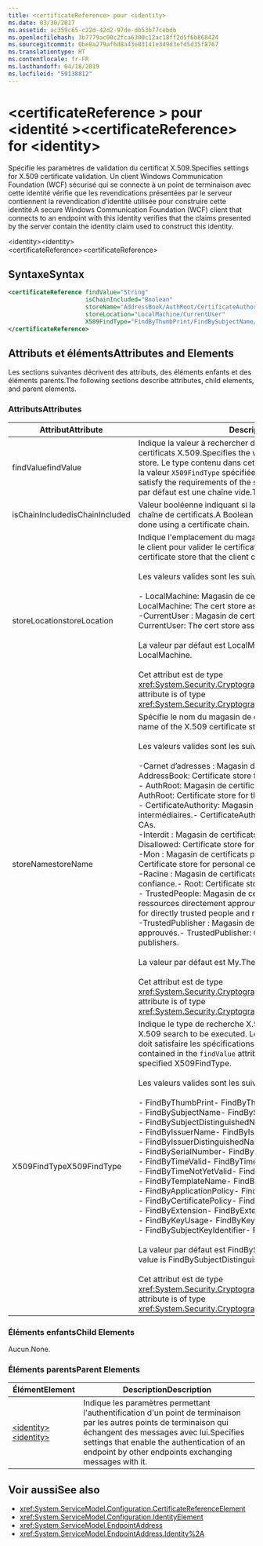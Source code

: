 ```yaml
---
title: <certificateReference> pour <identity>
ms.date: 03/30/2017
ms.assetid: ac359c65-c22d-42d2-97de-db53b77cebdb
ms.openlocfilehash: 3b7779ac00c2fca6300c12ac18ff2d5f6b868424
ms.sourcegitcommit: 0be8a279af6d8a43e03141e349d3efd5d35f8767
ms.translationtype: HT
ms.contentlocale: fr-FR
ms.lasthandoff: 04/18/2019
ms.locfileid: "59138812"
---
```

# <a name="certificatereference-for-identity"></a><span data-ttu-id="43082-102">\<certificateReference > pour \<identité ></span><span class="sxs-lookup"><span data-stu-id="43082-102">\<certificateReference> for \<identity></span></span>
<span data-ttu-id="43082-103">Spécifie les paramètres de validation du certificat X.509.</span><span class="sxs-lookup"><span data-stu-id="43082-103">Specifies settings for X.509 certificate validation.</span></span> <span data-ttu-id="43082-104">Un client Windows Communication Foundation (WCF) sécurisé qui se connecte à un point de terminaison avec cette identité vérifie que les revendications présentées par le serveur contiennent la revendication d’identité utilisée pour construire cette identité.</span><span class="sxs-lookup"><span data-stu-id="43082-104">A secure Windows Communication Foundation (WCF) client that connects to an endpoint with this identity verifies that the claims presented by the server contain the identity claim used to construct this identity.</span></span>  
  
 <span data-ttu-id="43082-105">\<identity></span><span class="sxs-lookup"><span data-stu-id="43082-105">\<identity></span></span>  
<span data-ttu-id="43082-106">\<certificateReference></span><span class="sxs-lookup"><span data-stu-id="43082-106">\<certificateReference></span></span>  
  
## <a name="syntax"></a><span data-ttu-id="43082-107">Syntaxe</span><span class="sxs-lookup"><span data-stu-id="43082-107">Syntax</span></span>  
  
```xml  
<certificateReference findValue="String"
                      isChainIncluded="Boolean"
                      storeName="AddressBook/AuthRoot/CertificateAuthority/Disallowed/My/Root/TrustedPeople/TrustedPublisher"
                      storeLocation="LocalMachine/CurrentUser"
                      X509FindType="FindByThumbPrint/FindBySubjectName/FindBySubjectDistinguishedName/FindByIssuerName/FindByIssuerDistinguishedName/FindBySerialNumber/FindByTimeValid/FindByTimeNotYetValid/FindByTemplateName/FindByApplicationPolicy/FindByCertificatePolicy/FindByExtension/FindByKeyUsage/FindBySubjectKeyIdentifier">
</certificateReference>
```  
  
## <a name="attributes-and-elements"></a><span data-ttu-id="43082-108">Attributs et éléments</span><span class="sxs-lookup"><span data-stu-id="43082-108">Attributes and Elements</span></span>  
 <span data-ttu-id="43082-109">Les sections suivantes décrivent des attributs, des éléments enfants et des éléments parents.</span><span class="sxs-lookup"><span data-stu-id="43082-109">The following sections describe attributes, child elements, and parent elements.</span></span>  
  
### <a name="attributes"></a><span data-ttu-id="43082-110">Attributs</span><span class="sxs-lookup"><span data-stu-id="43082-110">Attributes</span></span>  
  
|<span data-ttu-id="43082-111">Attribut</span><span class="sxs-lookup"><span data-stu-id="43082-111">Attribute</span></span>|<span data-ttu-id="43082-112">Description</span><span class="sxs-lookup"><span data-stu-id="43082-112">Description</span></span>|  
|---------------|-----------------|  
|<span data-ttu-id="43082-113">findValue</span><span class="sxs-lookup"><span data-stu-id="43082-113">findValue</span></span>|<span data-ttu-id="43082-114">Indique la valeur à rechercher dans le magasin de certificats X.509.</span><span class="sxs-lookup"><span data-stu-id="43082-114">Specifies the value to search for in the X.509 certificate store.</span></span> <span data-ttu-id="43082-115">Le type contenu dans cet attribut doit répondre aux exigences de la valeur `X509FindType` spécifiée.</span><span class="sxs-lookup"><span data-stu-id="43082-115">The type contained in this attribute must satisfy the requirements of the specified `X509FindType` value.</span></span> <span data-ttu-id="43082-116">La valeur par défaut est une chaîne vide.</span><span class="sxs-lookup"><span data-stu-id="43082-116">The default is an empty string.</span></span>|  
|<span data-ttu-id="43082-117">isChainIncluded</span><span class="sxs-lookup"><span data-stu-id="43082-117">isChainIncluded</span></span>|<span data-ttu-id="43082-118">Valeur booléenne indiquant si la validation est effectuée à l’aide d’une chaîne de certificats.</span><span class="sxs-lookup"><span data-stu-id="43082-118">A Boolean value that specifies if the validation is done using a certificate chain.</span></span>|  
|<span data-ttu-id="43082-119">storeLocation</span><span class="sxs-lookup"><span data-stu-id="43082-119">storeLocation</span></span>|<span data-ttu-id="43082-120">Indique l'emplacement du magasin de certificats pouvant être utilisé par le client pour valider le certificat du serveur.</span><span class="sxs-lookup"><span data-stu-id="43082-120">Specifies the location of the certificate store that the client can use to validate the server’s certificate.</span></span><br /><br /> <span data-ttu-id="43082-121">Les valeurs valides sont les suivantes :</span><span class="sxs-lookup"><span data-stu-id="43082-121">Valid values include the following:</span></span><br /><br /> <span data-ttu-id="43082-122">-   LocalMachine: Magasin de certificats assigné à l’ordinateur local.</span><span class="sxs-lookup"><span data-stu-id="43082-122">-   LocalMachine: The cert store assigned to the local machine.</span></span><br /><span data-ttu-id="43082-123">-CurrentUser : Magasin de certificats assigné à l’utilisateur actuel.</span><span class="sxs-lookup"><span data-stu-id="43082-123">-   CurrentUser: The cert store assigned to the current user.</span></span><br /><br /> <span data-ttu-id="43082-124">La valeur par défaut est LocalMachine.</span><span class="sxs-lookup"><span data-stu-id="43082-124">The default value is LocalMachine.</span></span><br /><br /> <span data-ttu-id="43082-125">Cet attribut est de type <xref:System.Security.Cryptography.X509Certificates.StoreLocation>.</span><span class="sxs-lookup"><span data-stu-id="43082-125">This attribute is of type <xref:System.Security.Cryptography.X509Certificates.StoreLocation>.</span></span>|  
|<span data-ttu-id="43082-126">storeName</span><span class="sxs-lookup"><span data-stu-id="43082-126">storeName</span></span>|<span data-ttu-id="43082-127">Spécifie le nom du magasin de certificats X.509 à ouvrir.</span><span class="sxs-lookup"><span data-stu-id="43082-127">Specifies the name of the X.509 certificate store to open.</span></span><br /><br /> <span data-ttu-id="43082-128">Les valeurs valides sont les suivantes :</span><span class="sxs-lookup"><span data-stu-id="43082-128">Valid values include the following:</span></span><br /><br /> <span data-ttu-id="43082-129">-Carnet d’adresses : Magasin de certificats pour d’autres utilisateurs.</span><span class="sxs-lookup"><span data-stu-id="43082-129">-   AddressBook: Certificate store for other users.</span></span><br /><span data-ttu-id="43082-130">-   AuthRoot: Magasin de certificats Autorités de certification tierce (CA).</span><span class="sxs-lookup"><span data-stu-id="43082-130">-   AuthRoot: Certificate store for third-party certification authorities (CAs).</span></span><br /><span data-ttu-id="43082-131">-   CertificateAuthority: Magasin de certificats Autorités de certification intermédiaires.</span><span class="sxs-lookup"><span data-stu-id="43082-131">-   CertificateAuthority: Certificate store for intermediate CAs.</span></span><br /><span data-ttu-id="43082-132">-Interdit : Magasin de certificats pour les certificats révoqués.</span><span class="sxs-lookup"><span data-stu-id="43082-132">-   Disallowed: Certificate store for revoked certificates.</span></span><br /><span data-ttu-id="43082-133">-Mon : Magasin de certificats pour les certificats personnels.</span><span class="sxs-lookup"><span data-stu-id="43082-133">-   My: Certificate store for personal certificates.</span></span><br /><span data-ttu-id="43082-134">-Racine : Magasin de certificats Autorités de certification racines de confiance.</span><span class="sxs-lookup"><span data-stu-id="43082-134">-   Root: Certificate store for trusted root CAs.</span></span><br /><span data-ttu-id="43082-135">-   TrustedPeople: Magasin de certificats pour les personnes et ressources directement approuvées.</span><span class="sxs-lookup"><span data-stu-id="43082-135">-   TrustedPeople: Certificate store for directly trusted people and resources.</span></span><br /><span data-ttu-id="43082-136">-TrustedPublisher : Magasin de certificats pour les éditeurs directement approuvés.</span><span class="sxs-lookup"><span data-stu-id="43082-136">-   TrustedPublisher: Certificate store for directly trusted publishers.</span></span><br /><br /> <span data-ttu-id="43082-137">La valeur par défaut est My.</span><span class="sxs-lookup"><span data-stu-id="43082-137">The default value is My.</span></span><br /><br /> <span data-ttu-id="43082-138">Cet attribut est de type <xref:System.Security.Cryptography.X509Certificates.StoreName>.</span><span class="sxs-lookup"><span data-stu-id="43082-138">This attribute is of type <xref:System.Security.Cryptography.X509Certificates.StoreName>.</span></span>|  
|<span data-ttu-id="43082-139">X509FindType</span><span class="sxs-lookup"><span data-stu-id="43082-139">X509FindType</span></span>|<span data-ttu-id="43082-140">Indique le type de recherche X.509 à exécuter.</span><span class="sxs-lookup"><span data-stu-id="43082-140">Specifies the type of X.509 search to be executed.</span></span> <span data-ttu-id="43082-141">Le type contenu dans l'attribut `findValue` doit satisfaire les spécifications du X509FindType spécifié.</span><span class="sxs-lookup"><span data-stu-id="43082-141">The type contained in the `findValue` attribute must satisfy the requirements of the specified X509FindType.</span></span><br /><br /> <span data-ttu-id="43082-142">Les valeurs valides sont les suivantes :</span><span class="sxs-lookup"><span data-stu-id="43082-142">Valid values include the following:</span></span><br /><br /> <span data-ttu-id="43082-143">-   FindByThumbPrint</span><span class="sxs-lookup"><span data-stu-id="43082-143">-   FindByThumbPrint</span></span><br /><span data-ttu-id="43082-144">-   FindBySubjectName</span><span class="sxs-lookup"><span data-stu-id="43082-144">-   FindBySubjectName</span></span><br /><span data-ttu-id="43082-145">-   FindBySubjectDistinguishedName</span><span class="sxs-lookup"><span data-stu-id="43082-145">-   FindBySubjectDistinguishedName</span></span><br /><span data-ttu-id="43082-146">-   FindByIssuerName</span><span class="sxs-lookup"><span data-stu-id="43082-146">-   FindByIssuerName</span></span><br /><span data-ttu-id="43082-147">-   FindByIssuerDistinguishedName</span><span class="sxs-lookup"><span data-stu-id="43082-147">-   FindByIssuerDistinguishedName</span></span><br /><span data-ttu-id="43082-148">-   FindBySerialNumber</span><span class="sxs-lookup"><span data-stu-id="43082-148">-   FindBySerialNumber</span></span><br /><span data-ttu-id="43082-149">-   FindByTimeValid</span><span class="sxs-lookup"><span data-stu-id="43082-149">-   FindByTimeValid</span></span><br /><span data-ttu-id="43082-150">-   FindByTimeNotYetValid</span><span class="sxs-lookup"><span data-stu-id="43082-150">-   FindByTimeNotYetValid</span></span><br /><span data-ttu-id="43082-151">-   FindByTemplateName</span><span class="sxs-lookup"><span data-stu-id="43082-151">-   FindByTemplateName</span></span><br /><span data-ttu-id="43082-152">-   FindByApplicationPolicy</span><span class="sxs-lookup"><span data-stu-id="43082-152">-   FindByApplicationPolicy</span></span><br /><span data-ttu-id="43082-153">-   FindByCertificatePolicy</span><span class="sxs-lookup"><span data-stu-id="43082-153">-   FindByCertificatePolicy</span></span><br /><span data-ttu-id="43082-154">-   FindByExtension</span><span class="sxs-lookup"><span data-stu-id="43082-154">-   FindByExtension</span></span><br /><span data-ttu-id="43082-155">-   FindByKeyUsage</span><span class="sxs-lookup"><span data-stu-id="43082-155">-   FindByKeyUsage</span></span><br /><span data-ttu-id="43082-156">-   FindBySubjectKeyIdentifier</span><span class="sxs-lookup"><span data-stu-id="43082-156">-   FindBySubjectKeyIdentifier</span></span><br /><br /> <span data-ttu-id="43082-157">La valeur par défaut est FindBySubjectDistinguishedName.</span><span class="sxs-lookup"><span data-stu-id="43082-157">The default value is FindBySubjectDistinguishedName.</span></span><br /><br /> <span data-ttu-id="43082-158">Cet attribut est de type <xref:System.Security.Cryptography.X509Certificates.X509FindType>.</span><span class="sxs-lookup"><span data-stu-id="43082-158">This attribute is of type <xref:System.Security.Cryptography.X509Certificates.X509FindType>.</span></span>|  
  
### <a name="child-elements"></a><span data-ttu-id="43082-159">Éléments enfants</span><span class="sxs-lookup"><span data-stu-id="43082-159">Child Elements</span></span>  
 <span data-ttu-id="43082-160">Aucun.</span><span class="sxs-lookup"><span data-stu-id="43082-160">None.</span></span>  
  
### <a name="parent-elements"></a><span data-ttu-id="43082-161">Éléments parents</span><span class="sxs-lookup"><span data-stu-id="43082-161">Parent Elements</span></span>  
  
|<span data-ttu-id="43082-162">Élément</span><span class="sxs-lookup"><span data-stu-id="43082-162">Element</span></span>|<span data-ttu-id="43082-163">Description</span><span class="sxs-lookup"><span data-stu-id="43082-163">Description</span></span>|  
|-------------|-----------------|  
|[<span data-ttu-id="43082-164">\<identity></span><span class="sxs-lookup"><span data-stu-id="43082-164">\<identity></span></span>](../../../../../docs/framework/configure-apps/file-schema/wcf/identity.md)|<span data-ttu-id="43082-165">Indique les paramètres permettant l'authentification d'un point de terminaison par les autres points de terminaison qui échangent des messages avec lui.</span><span class="sxs-lookup"><span data-stu-id="43082-165">Specifies settings that enable the authentication of an endpoint by other endpoints exchanging messages with it.</span></span>|  
  
## <a name="see-also"></a><span data-ttu-id="43082-166">Voir aussi</span><span class="sxs-lookup"><span data-stu-id="43082-166">See also</span></span>

- <xref:System.ServiceModel.Configuration.CertificateReferenceElement>
- <xref:System.ServiceModel.Configuration.IdentityElement>
- <xref:System.ServiceModel.EndpointAddress>
- <xref:System.ServiceModel.EndpointAddress.Identity%2A>
